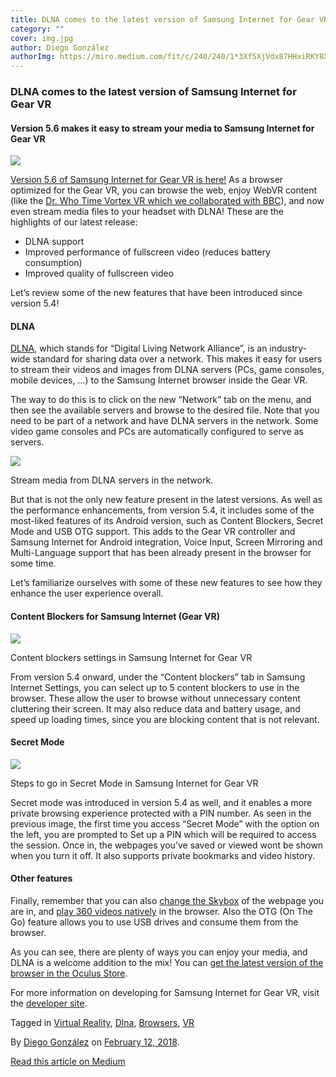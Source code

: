 ```yaml
---
title: DLNA comes to the latest version of Samsung Internet for Gear VR
category: ""
cover: img.jpg
author: Diego González
authorImg: https://miro.medium.com/fit/c/240/240/1*3Xf5XjVdx87HHxiRKY8X1Q.jpeg
---
```


### DLNA comes to the latest version of Samsung Internet for Gear VR

#### Version 5.6 makes it easy to stream your media to Samsung Internet for Gear VR

![](https://cdn-images-1.medium.com/max/800/1*Qj36ZOv_X_iQ_WP0rUtHIw.jpeg)

[Version 5.6 of Samsung Internet for Gear VR is here!](https://www.oculus.com/experiences/gear-vr/849609821813454/) As a browser optimized for the Gear VR, you can browse the web, enjoy WebVR content (like the [Dr. Who Time Vortex VR which we collaborated with BBC](https://www.bbc.co.uk/taster/pilots/doctor-who-time-vortex-vr)), and now even stream media files to your headset with DLNA! These are the highlights of our latest release:

*   DLNA support
*   Improved performance of fullscreen video (reduces battery consumption)
*   Improved quality of fullscreen video

Let’s review some of the new features that have been introduced since version 5.4!

#### DLNA

[DLNA](https://dlna.org), which stands for “Digital Living Network Alliance”, is an industry-wide standard for sharing data over a network. This makes it easy for users to stream their videos and images from DLNA servers (PCs, game consoles, mobile devices, …) to the Samsung Internet browser inside the Gear VR.

The way to do this is to click on the new “Network” tab on the menu, and then see the available servers and browse to the desired file. Note that you need to be part of a network and have DLNA servers in the network. Some video game consoles and PCs are automatically configured to serve as servers.

![](https://cdn-images-1.medium.com/max/1000/1*1NOo3bi2grCJ2uJIIVYuow.png)

Stream media from DLNA servers in the network.

But that is not the only new feature present in the latest versions. As well as the performance enhancements, from version 5.4, it includes some of the most-liked features of its Android version, such as Content Blockers, Secret Mode and USB OTG support. This adds to the Gear VR controller and Samsung Internet for Android integration, Voice Input, Screen Mirroring and Multi-Language support that has been already present in the browser for some time.

Let’s familiarize ourselves with some of these new features to see how they enhance the user experience overall.

#### Content Blockers for Samsung Internet (Gear VR)

![](https://cdn-images-1.medium.com/max/800/1*vCgfeiRWEfbAqWhTTBZiQQ.jpeg)

Content blockers settings in Samsung Internet for Gear VR

From version 5.4 onward, under the “Content blockers” tab in Samsung Internet Settings, you can select up to 5 content blockers to use in the browser. These allow the user to browse without unnecessary content cluttering their screen. It may also reduce data and battery usage, and speed up loading times, since you are blocking content that is not relevant.

#### Secret Mode

![](https://cdn-images-1.medium.com/max/1000/1*fYGHFS34NRv_dOmdRIVnAg.png)

Steps to go in Secret Mode in Samsung Internet for Gear VR

Secret mode was introduced in version 5.4 as well, and it enables a more private browsing experience protected with a PIN number. As seen in the previous image, the first time you access “Secret Mode” with the option on the left, you are prompted to Set up a PIN which will be required to access the session. Once in, the webpages you’ve saved or viewed wont be shown when you turn it off. It also supports private bookmarks and video history.

#### Other features

Finally, remember that you can also [change the Skybox](https://samsunginter.net/docs/skybox) of the webpage you are in, and [play 360 videos natively](https://samsunginter.net/docs/video-360) in the browser. Also the OTG (On The Go) feature allows you to use USB drives and consume them from the browser.

As you can see, there are plenty of ways you can enjoy your media, and DLNA is a welcome addition to the mix! You can [get the latest version of the browser in the Oculus Store](https://www.oculus.com/experiences/gear-vr/849609821813454/).

For more information on developing for Samsung Internet for Gear VR, visit the [developer site](http://developer.samsung.com/internet#gearvr-overview).

Tagged in [Virtual Reality](https://medium.com/tag/virtual-reality), [Dlna](https://medium.com/tag/dlna), [Browsers](https://medium.com/tag/browsers), [VR](https://medium.com/tag/vr)

By [Diego González](https://medium.com/@diekus) on [February 12, 2018](https://medium.com/p/4a95f9b1605d).

[Read this article on Medium](https://medium.com/@diekus/dlna-comes-to-the-latest-version-of-samsung-internet-for-gear-vr-4a95f9b1605d)
